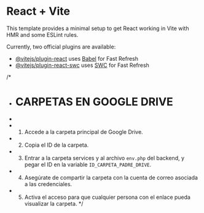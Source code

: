 # React + Vite

This template provides a minimal setup to get React working in Vite with HMR and some ESLint rules.

Currently, two official plugins are available:

- [@vitejs/plugin-react](https://github.com/vitejs/vite-plugin-react/blob/main/packages/plugin-react/README.md) uses [Babel](https://babeljs.io/) for Fast Refresh
- [@vitejs/plugin-react-swc](https://github.com/vitejs/vite-plugin-react-swc) uses [SWC](https://swc.rs/) for Fast Refresh


/*
 * # CARPETAS EN GOOGLE DRIVE
 *
 * 1. Accede a la carpeta principal de Google Drive.
 * 2. Copia el ID de la carpeta.
 * 3. Entrar a la carpeta services y al archivo `env.php` del backend, y pegar el ID en la variable `ID_CARPETA_PADRE_DRIVE`.
 * 4. Asegúrate de compartir la carpeta con la cuenta de correo asociada a las credenciales.
 * 5. Activa el acceso para que cualquier persona con el enlace pueda visualizar la carpeta.
 */
